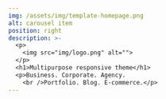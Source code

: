 ```yaml
---
img: /assets/img/template-homepage.png
alt: carousel item
position: right
description: >-
  <p>
    <img src="img/logo.png" alt="">
  </p>
  <h1>Multipurpose responsive theme</h1>
  <p>Business. Corporate. Agency.
    <br />Portfolio. Blog. E-commerce.</p>
---
```


